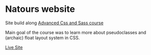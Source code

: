 # Natours website

Site build along [Advanced Css and Sass course](https://www.udemy.com/course/advanced-css-and-sass/)

Main goal of the course was to learn more about pseudoclasses and (archaic) float layout system in CSS. 

[Live Site](https://css-course-1-g573pwwyx-lenysebski.vercel.app/)
